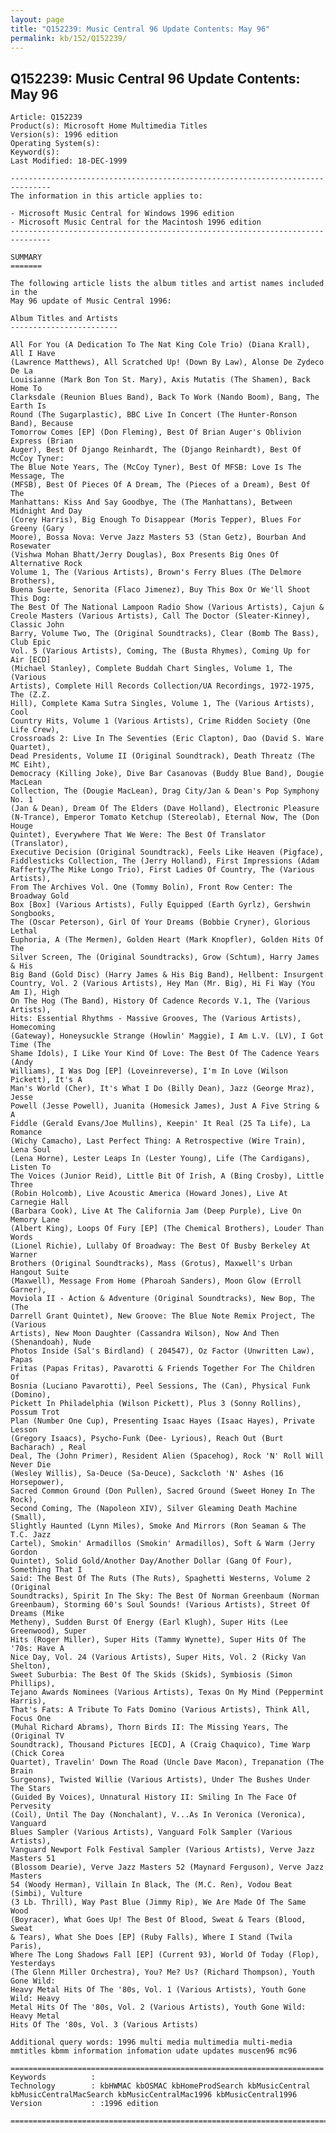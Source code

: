 ```yaml
---
layout: page
title: "Q152239: Music Central 96 Update Contents: May 96"
permalink: kb/152/Q152239/
---
```


## Q152239: Music Central 96 Update Contents: May 96

	Article: Q152239
	Product(s): Microsoft Home Multimedia Titles
	Version(s): 1996 edition
	Operating System(s): 
	Keyword(s): 
	Last Modified: 18-DEC-1999
	
	-------------------------------------------------------------------------------
	The information in this article applies to:
	
	- Microsoft Music Central for Windows 1996 edition 
	- Microsoft Music Central for the Macintosh 1996 edition 
	-------------------------------------------------------------------------------
	
	SUMMARY
	=======
	
	The following article lists the album titles and artist names included in the
	May 96 update of Music Central 1996:
	
	Album Titles and Artists
	------------------------
	
	All For You (A Dedication To The Nat King Cole Trio) (Diana Krall), All I Have
	(Lawrence Matthews), All Scratched Up! (Down By Law), Alonse De Zydeco De La
	Louisianne (Mark Bon Ton St. Mary), Axis Mutatis (The Shamen), Back Home To
	Clarksdale (Reunion Blues Band), Back To Work (Nando Boom), Bang, The Earth Is
	Round (The Sugarplastic), BBC Live In Concert (The Hunter-Ronson Band), Because
	Tomorrow Comes [EP] (Don Fleming), Best Of Brian Auger's Oblivion Express (Brian
	Auger), Best Of Django Reinhardt, The (Django Reinhardt), Best Of McCoy Tyner:
	The Blue Note Years, The (McCoy Tyner), Best Of MFSB: Love Is The Message, The
	(MFSB), Best Of Pieces Of A Dream, The (Pieces of a Dream), Best Of The
	Manhattans: Kiss And Say Goodbye, The (The Manhattans), Between Midnight And Day
	(Corey Harris), Big Enough To Disappear (Moris Tepper), Blues For Greeny (Gary
	Moore), Bossa Nova: Verve Jazz Masters 53 (Stan Getz), Bourban And Rosewater
	(Vishwa Mohan Bhatt/Jerry Douglas), Box Presents Big Ones Of Alternative Rock
	Volume 1, The (Various Artists), Brown's Ferry Blues (The Delmore Brothers),
	Buena Suerte, Senorita (Flaco Jimenez), Buy This Box Or We'll Shoot This Dog:
	The Best Of The National Lampoon Radio Show (Various Artists), Cajun &
	Creole Masters (Various Artists), Call The Doctor (Sleater-Kinney), Classic John
	Barry, Volume Two, The (Original Soundtracks), Clear (Bomb The Bass), Club Epic
	Vol. 5 (Various Artists), Coming, The (Busta Rhymes), Coming Up for Air [ECD]
	(Michael Stanley), Complete Buddah Chart Singles, Volume 1, The (Various
	Artists), Complete Hill Records Collection/UA Recordings, 1972-1975, The (Z.Z.
	Hill), Complete Kama Sutra Singles, Volume 1, The (Various Artists), Cool
	Country Hits, Volume 1 (Various Artists), Crime Ridden Society (One Life Crew),
	Crossroads 2: Live In The Seventies (Eric Clapton), Dao (David S. Ware Quartet),
	Dead Presidents, Volume II (Original Soundtrack), Death Threatz (The MC Eiht),
	Democracy (Killing Joke), Dive Bar Casanovas (Buddy Blue Band), Dougie MacLean
	Collection, The (Dougie MacLean), Drag City/Jan & Dean's Pop Symphony No. 1
	(Jan & Dean), Dream Of The Elders (Dave Holland), Electronic Pleasure
	(N-Trance), Emperor Tomato Ketchup (Stereolab), Eternal Now, The (Don Houge
	Quintet), Everywhere That We Were: The Best Of Translator (Translator),
	Executive Decision (Original Soundtrack), Feels Like Heaven (Pigface),
	Fiddlesticks Collection, The (Jerry Holland), First Impressions (Adam
	Rafferty/The Mike Longo Trio), First Ladies Of Country, The (Various Artists),
	From The Archives Vol. One (Tommy Bolin), Front Row Center: The Broadway Gold
	Box [Box] (Various Artists), Fully Equipped (Earth Gyrlz), Gershwin Songbooks,
	The (Oscar Peterson), Girl Of Your Dreams (Bobbie Cryner), Glorious Lethal
	Euphoria, A (The Mermen), Golden Heart (Mark Knopfler), Golden Hits Of The
	Silver Screen, The (Original Soundtracks), Grow (Schtum), Harry James & His
	Big Band (Gold Disc) (Harry James & His Big Band), Hellbent: Insurgent
	Country, Vol. 2 (Various Artists), Hey Man (Mr. Big), Hi Fi Way (You Am I), High
	On The Hog (The Band), History Of Cadence Records V.1, The (Various Artists),
	Hits: Essential Rhythms - Massive Grooves, The (Various Artists), Homecoming
	(Gateway), Honeysuckle Strange (Howlin' Maggie), I Am L.V. (LV), I Got Time (The
	Shame Idols), I Like Your Kind Of Love: The Best Of The Cadence Years (Andy
	Williams), I Was Dog [EP] (Loveinreverse), I'm In Love (Wilson Pickett), It's A
	Man's World (Cher), It's What I Do (Billy Dean), Jazz (George Mraz), Jesse
	Powell (Jesse Powell), Juanita (Homesick James), Just A Five String & A
	Fiddle (Gerald Evans/Joe Mullins), Keepin' It Real (25 Ta Life), La Romance
	(Wichy Camacho), Last Perfect Thing: A Retrospective (Wire Train), Lena Soul
	(Lena Horne), Lester Leaps In (Lester Young), Life (The Cardigans), Listen To
	The Voices (Junior Reid), Little Bit Of Irish, A (Bing Crosby), Little Three
	(Robin Holcomb), Live Acoustic America (Howard Jones), Live At Carnegie Hall
	(Barbara Cook), Live At The California Jam (Deep Purple), Live On Memory Lane
	(Albert King), Loops Of Fury [EP] (The Chemical Brothers), Louder Than Words
	(Lionel Richie), Lullaby Of Broadway: The Best Of Busby Berkeley At Warner
	Brothers (Original Soundtracks), Mass (Grotus), Maxwell's Urban Hangout Suite
	(Maxwell), Message From Home (Pharoah Sanders), Moon Glow (Erroll Garner),
	Moviola II - Action & Adventure (Original Soundtracks), New Bop, The (The
	Darrell Grant Quintet), New Groove: The Blue Note Remix Project, The (Various
	Artists), New Moon Daughter (Cassandra Wilson), Now And Then (Shenandoah), Nude
	Photos Inside (Sal's Birdland) ( 204547), Oz Factor (Unwritten Law), Papas
	Fritas (Papas Fritas), Pavarotti & Friends Together For The Children Of
	Bosnia (Luciano Pavarotti), Peel Sessions, The (Can), Physical Funk (Domino),
	Pickett In Philadelphia (Wilson Pickett), Plus 3 (Sonny Rollins), Possum Trot
	Plan (Number One Cup), Presenting Isaac Hayes (Isaac Hayes), Private Lesson
	(Gregory Isaacs), Psycho-Funk (Dee- Lyrious), Reach Out (Burt Bacharach) , Real
	Deal, The (John Primer), Resident Alien (Spacehog), Rock 'N' Roll Will Never Die
	(Wesley Willis), Sa-Deuce (Sa-Deuce), Sackcloth 'N' Ashes (16 Horsepower),
	Sacred Common Ground (Don Pullen), Sacred Ground (Sweet Honey In The Rock),
	Second Coming, The (Napoleon XIV), Silver Gleaming Death Machine (Small),
	Slightly Haunted (Lynn Miles), Smoke And Mirrors (Ron Seaman & The T.C. Jazz
	Cartel), Smokin' Armadillos (Smokin' Armadillos), Soft & Warm (Jerry Gordon
	Quintet), Solid Gold/Another Day/Another Dollar (Gang Of Four), Something That I
	Said: The Best Of The Ruts (The Ruts), Spaghetti Westerns, Volume 2 (Original
	Soundtracks), Spirit In The Sky: The Best Of Norman Greenbaum (Norman
	Greenbaum), Storming 60's Soul Sounds! (Various Artists), Street Of Dreams (Mike
	Metheny), Sudden Burst Of Energy (Earl Klugh), Super Hits (Lee Greenwood), Super
	Hits (Roger Miller), Super Hits (Tammy Wynette), Super Hits Of The '70s: Have A
	Nice Day, Vol. 24 (Various Artists), Super Hits, Vol. 2 (Ricky Van Shelton),
	Sweet Suburbia: The Best Of The Skids (Skids), Symbiosis (Simon Phillips),
	Tejano Awards Nominees (Various Artists), Texas On My Mind (Peppermint Harris),
	That's Fats: A Tribute To Fats Domino (Various Artists), Think All, Focus One
	(Muhal Richard Abrams), Thorn Birds II: The Missing Years, The (Original TV
	Soundtrack), Thousand Pictures [ECD], A (Craig Chaquico), Time Warp (Chick Corea
	Quartet), Travelin' Down The Road (Uncle Dave Macon), Trepanation (The Brain
	Surgeons), Twisted Willie (Various Artists), Under The Bushes Under The Stars
	(Guided By Voices), Unnatural History II: Smiling In The Face Of Pervesity
	(Coil), Until The Day (Nonchalant), V...As In Veronica (Veronica), Vanguard
	Blues Sampler (Various Artists), Vanguard Folk Sampler (Various Artists),
	Vanguard Newport Folk Festival Sampler (Various Artists), Verve Jazz Masters 51
	(Blossom Dearie), Verve Jazz Masters 52 (Maynard Ferguson), Verve Jazz Masters
	54 (Woody Herman), Villain In Black, The (M.C. Ren), Vodou Beat (Simbi), Vulture
	(3 Lb. Thrill), Way Past Blue (Jimmy Rip), We Are Made Of The Same Wood
	(Boyracer), What Goes Up! The Best Of Blood, Sweat & Tears (Blood, Sweat
	& Tears), What She Does [EP] (Ruby Falls), Where I Stand (Twila Paris),
	Where The Long Shadows Fall [EP] (Current 93), World Of Today (Flop), Yesterdays
	(The Glenn Miller Orchestra), You? Me? Us? (Richard Thompson), Youth Gone Wild:
	Heavy Metal Hits Of The '80s, Vol. 1 (Various Artists), Youth Gone Wild: Heavy
	Metal Hits Of The '80s, Vol. 2 (Various Artists), Youth Gone Wild: Heavy Metal
	Hits Of The '80s, Vol. 3 (Various Artists)
	
	Additional query words: 1996 multi media multimedia multi-media mmtitles kbmm information infomation udate updates muscen96 mc96
	
	======================================================================
	Keywords          :  
	Technology        : kbHWMAC kbOSMAC kbHomeProdSearch kbMusicCentral kbMusicCentralMacSearch kbMusicCentralMac1996 kbMusicCentral1996
	Version           : :1996 edition
	
	=============================================================================
	
